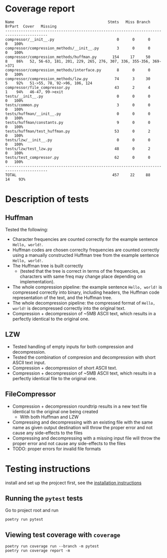 # Coverage report
```
Name                                          Stmts   Miss Branch BrPart  Cover   Missing
-----------------------------------------------------------------------------------------
compressor/__init__.py                            0      0      0      0   100%
compressor/compression_methods/__init__.py        3      0      0      0   100%
compressor/compression_methods/huffman.py       154     17     50      8    86%   52, 56-63, 181, 201, 229, 265, 276, 307, 336, 355-356, 369->371
compressor/compression_methods/interface.py       8      0      0      0   100%
compressor/compression_methods/lzw.py            74      3     30      5    92%   51->55, 78, 92->96, 106, 124
compressor/file_compressor.py                    43      2      4      1    94%   46-47, 99->exit
tests/__init__.py                                 0      0      0      0   100%
tests/common.py                                   3      0      0      0   100%
tests/huffman/__init__.py                         0      0      0      0   100%
tests/huffman/constants.py                        9      0      0      0   100%
tests/huffman/test_huffman.py                    53      0      2      0   100%
tests/lzw/__init__.py                             0      0      0      0   100%
tests/lzw/test_lzw.py                            48      0      2      0   100%
tests/test_compressor.py                         62      0      0      0   100%
-----------------------------------------------------------------------------------------
TOTAL                                           457     22     88     14    93%
```

# Description of tests
## Huffman
Tested the following:
* Character frequencies are counted correctly for the example sentence `Hello, world!`.
* Huffman codes are chosen correclty frequencies are counted correctly using a manually constructed Huffman tree from the example sentence `Hello, world!`.
* The Huffman tree is built correctly
  * (tested that the tree is correct in terms of the frequencies, as characters with same freq may change place depending on implementation).
* The whole compression pipeline: the example sentence `Hello, world!` is compressed correctly into binary, including headers, the Huffman code representation of the text, and the Huffman tree.
* The whole decompression pipeline: the compressed format of `Hello, world!` is decompressed correctly into the original text.
* Compression + decompression of ~5MB ASCII text, which results in a perfectly identical to the original one.

## LZW
* Tested handling of empty inputs for both compression and decompression.
* Tested the combination of compresion and decompression with short ASCII text input.
* Compression + decompression of short ASCII text.
* Compression + decompression of ~5MB ASCII text, which results in a perfectly identical file to the original one.

## FileCompressor
* Compression + decompression roundtrip results in a new text file identical to the original one being created
  * With both Huffman and LZW
* Compressing and decompressing with an existing file with the same name as given output destination will throw the proper error and not cause any side-effects to the files
* Compressing and decompressing with a missing input file will throw the proper error and not cause any side-effects to the files
* TODO: proper errors for invalid file formats

# Testing instructions
install and set up the projcect first, see the [installation instructions](/README.md#installation)
## Running the `pytest` tests
Go to project root and run
```
poetry run pytest
```

## Viewing test coverage with `coverage`
```shell
poetry run coverage run --branch -m pytest
poetry run coverage report -m
```